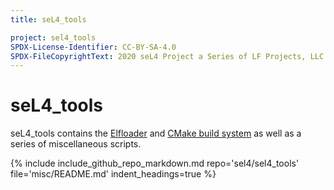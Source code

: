 ```yaml
---
title: seL4_tools

project: sel4_tools
SPDX-License-Identifier: CC-BY-SA-4.0
SPDX-FileCopyrightText: 2020 seL4 Project a Series of LF Projects, LLC.
---
```


# seL4_tools

seL4_tools contains the [Elfloader](/projects/elfloader) and [CMake build system](/projects/buildsystem) as well as a series of miscellaneous scripts.

{% include include_github_repo_markdown.md repo='sel4/sel4_tools' file='misc/README.md' indent_headings=true %}
